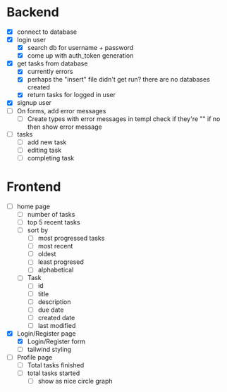 # Backend
- [x] connect to database
- [x] login user
    - [x] search db for username + password
    - [x] come up with auth_token generation
- [x] get tasks from database
    - [x] currently errors
    - [x] perhaps the "insert" file didn't get run?
        there are no databases created
    - [x] return tasks for logged in user
- [x] signup user
- [ ] On forms, add error messages
    - [ ] Create types with error messages
        in templ check if they're ""
        if no then show error message
- [ ] tasks
    - [ ] add new task
    - [ ] editing task
    - [ ] completing task

# Frontend
- [ ] home page
    - [ ] number of tasks
    - [ ] top 5 recent tasks
    - [ ] sort by
        - [ ] most progressed tasks
        - [ ] most recent
        - [ ] oldest
        - [ ] least progresed
        - [ ] alphabetical
    - [ ] Task
        - [ ] id
        - [ ] title
        - [ ] description
        - [ ] due date
        - [ ] created date
        - [ ] last modified
- [x] Login/Register page
    - [x] Login/Register form
    - [ ] tailwind styling
- [ ] Profile page
    - [ ] Total tasks finished
    - [ ] total tasks started
        - [ ] show as nice circle graph
